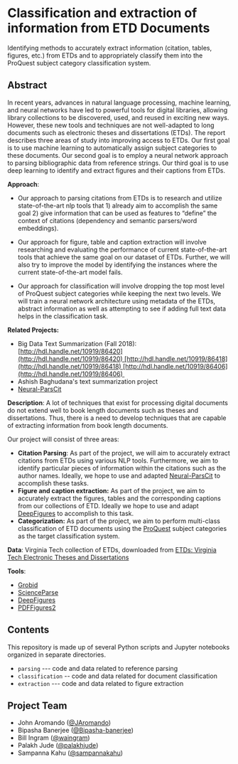 # Classification and extraction of information from ETD Documents

Identifying methods to accurately extract information (citation, tables, figures, etc.) from ETDs and to appropriately classify them into the ProQuest subject category classification system.

## Abstract

In recent years, advances in natural language processing, machine learning, and neural networks have led to powerful tools for digital libraries, allowing library collections to be discovered, used, and reused in exciting new ways. However, these new tools and techniques are not well-adapted to long documents such as electronic theses and dissertations (ETDs). The report describes three areas of study into improving access to ETDs. Our first goal is to use machine learning to automatically assign subject categories to these documents. Our second goal is to employ a neural network approach to parsing bibliographic data from reference strings. Our third goal is to use deep learning to identify and extract figures and their captions from ETDs.

**Approach**:

*   Our approach to parsing citations from ETDs is to research and utilize state-of-the-art nlp tools that 1) already aim to accomplish the same goal 2) give information that can be used as features to “define” the context of citations (dependency and semantic parsers/word embeddings).
*   Our approach for figure, table and caption extraction will involve researching and evaluating the performance of current state-of-the-art tools that achieve the same goal on our dataset of ETDs. Further, we will also try to improve the model by identifying the instances where the current state-of-the-art model fails.  
    
*   Our approach for classification will involve dropping the top most level of ProQuest subject categories while keeping the next two levels. We will train a neural network architecture using metadata of the ETDs, abstract information as well as attempting to see if adding full text data helps in the classification task.

**Related Projects:**

*   Big Data Text Summarization (Fall 2018): [http://hdl.handle.net/10919/86420](http://hdl.handle.net/10919/86420) [http://hdl.handle.net/10919/86418](http://hdl.handle.net/10919/86418) [http://hdl.handle.net/10919/86406](http://hdl.handle.net/10919/86406) 
*   Ashish Baghudana's text summarization project
*   [Neural-ParsCit](https://github.com/WING-NUS/Neural-ParsCit)

**Description**: A lot of techniques that exist for processing digital documents do not extend well to book length documents such as theses and dissertations. Thus, there is a need to develop techniques that are capable of extracting information from book length documents.

Our project will consist of three areas:

*   **Citation Parsing**: As part of the project, we will aim to accurately extract citations from ETDs using various NLP tools. Furthermore, we aim to identify particular pieces of information within the citations such as the author names. Ideally, we hope to use and adapted [Neural-ParsCit](https://github.com/WING-NUS/Neural-ParsCit) to accomplish these tasks.
*   **Figure and caption extraction:** As part of the project, we aim to accurately extract the figures, tables and the corresponding captions from our collections of ETD. Ideally we hope to use and adapt [DeepFigures](https://github.com/allenai/deepfigures-open/) to accomplish to this task.
*   **Categorization:** As part of the project, we aim to perform multi-class classification of ETD documents using the [ProQuest](https://media2.proquest.com/documents/subject-categories-academic.pdf) subject categories as the target classification system.

**Data**: Virginia Tech collection of ETDs, downloaded from [ETDs: Virginia Tech Electronic Theses and Dissertations](http://hdl.handle.net/10919/5534)

**Tools**:

*   [Grobid](https://github.com/kermitt2/grobid)
*   [ScienceParse](https://github.com/allenai/science-parse)
*   [DeepFigures](https://github.com/allenai/deepfigures-open)
*   [PDFFigures2](https://github.com/allenai/pdffigures2)


## Contents

This repository is made up of several Python scripts and Jupyter notebooks organized in separate
directories.

*   `parsing` --- code and data related to reference parsing  
*   `classification` -- code and data related for document classification  
*   `extraction` --- code and data related to figure extraction  


## Project Team
 
*   John Aromando ([@JAromando](https://github.com/JAromando))  
*   Bipasha Banerjee ([@Bipasha-banerjee](https://github.com/Bipasha-banerjee))  
*   Bill Ingram ([@waingram](https://github.com/waingram))  
*   Palakh Jude ([@palakhjude](https://github.com/palakhjude))  
*   Sampanna Kahu ([@sampannakahu](https://github.com/sampannakahu))  